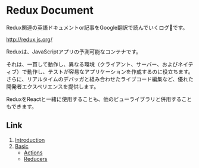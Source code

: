 # Redux Document
Redux関連の英語ドキュメントor記事をGoogle翻訳で読んでいくログです。

http://redux.js.org/

Reduxは、JavaScriptアプリの予測可能なコンテナです。

それは、一貫して動作し、異なる環境（クライアント、サーバー、およびネイティブ）で動作し、テストが容易なアプリケーションを作成するのに役立ちます。 さらに、リアルタイムのデバッガと組み合わせたライブコード編集など、優れた開発者エクスペリエンスを提供します。

ReduxをReactと一緒に使用することも、他のビューライブラリと併用することもできます。

## Link
1. [Introduction](https://github.com/jb-matsunaga/redux-document/blob/master/01_Introduction/note.md)
2. [Basic](https://github.com/jb-matsunaga/redux-document/tree/master/02_Basics)
    - [Actions](https://github.com/jb-matsunaga/redux-document/blob/master/02_Basics/01_Actions.md)
    - [Reducers](https://github.com/jb-matsunaga/redux-document/blob/master/02_Basics/02_Reducers.md)




